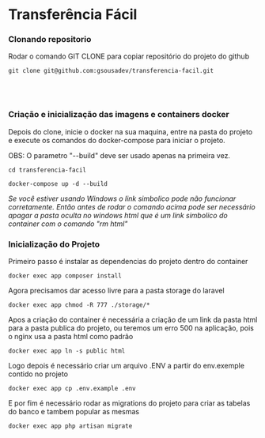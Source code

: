 # Transferência Fácil

### **Clonando repositorio**

Rodar o comando GIT CLONE para copiar repositório do projeto do github

    git clone git@github.com:gsousadev/transferencia-facil.git

<br/>
<br/>

### **Criação e inicialização das imagens e containers docker**

Depois do clone, inicie o docker na sua maquina, entre na pasta do projeto e execute os comandos do docker-compose para iniciar o projeto. 

OBS: O parametro "--build" deve ser usado apenas na primeira vez.

    cd transferencia-facil
    
    docker-compose up -d --build

*Se você estiver usando Windows o link simbolico pode não funcionar corretamente. Então antes de rodar o comando acima pode ser necessário apagar a pasta oculta no windows html que é um link simbolico do container com o comando "rm html"*


### **Inicialização do Projeto**

Primeiro passo é instalar as dependencias do projeto dentro do container

    docker exec app composer install
    
Agora precisamos dar acesso livre para a pasta storage do laravel

    docker exec app chmod -R 777 ./storage/*

Apos a criação do container é necessária a criação de um link da pasta html para a pasta publica do projeto, ou teremos um erro 500 na aplicação, pois o nginx usa a pasta html como padrão

    docker exec app ln -s public html
    
Logo depois é necessário criar um arquivo .ENV a partir do env.exemple contido no projeto

    docker exec app cp .env.example .env

E por fim é necessário rodar as migrations do projeto para criar as tabelas do banco e tambem popular as mesmas

    docker exec app php artisan migrate



